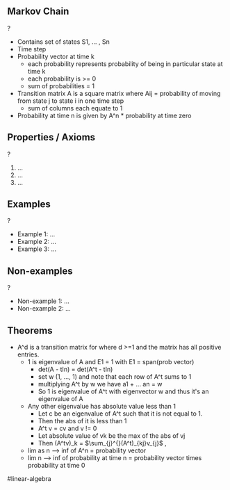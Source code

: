 
## Markov Chain
?
- Contains set of states S1, ... , Sn
- Time step
- Probability vector at time k
	- each probability represents probability of being in particular state at time k
	- each probability is >= 0
	- sum of probabilities = 1
- Transition matrix A is a square matrix where Aij = probability of moving from state j to state i in one time step
	- sum of columns each equate to 1
- Probability at time n is given by A^n * probability at time zero

## Properties / Axioms
?
1. ...
2. ...
3. ...

## Examples
?
- Example 1: ...
‎ 
- Example 2: ...
‎ 
- Example 3: ...

## Non-examples
?
- Non-example 1: ...
- Non-example 2: ...

## Theorems
- A^d is a transition matrix for where d >=1 and the matrix has all positive entries.
	- 1 is eigenvalue of A and E1 = 1 with E1 = span(prob vector)
		- det(A - tIn) = det(A^t - tIn)
		- set w (1, ..., 1) and note that each row of A^t sums to 1
		- multiplying A^t by w we have a1 + ... an = w
		- So 1 is eigenvalue of A^t with eigenvector w and thus it's an eigenvalue of A 
	- Any other eigenvalue has absolute value less than 1
		- Let c be an eigenvalue of A^t such that it is not equal to 1.
		- Then the abs of it is less than 1
		- A^t v = cv and v != 0
		- Let absolute value of vk be the max of the abs of vj
		- Then (A^tv)_k = $\sum_{j}^{}(A^t)_{kj}v_{j}$ ,
	- lim as n --> inf of A^n = probability vector
	- lim n --> inf of probability at time n = probability vector times probability at time 0





#linear-algebra